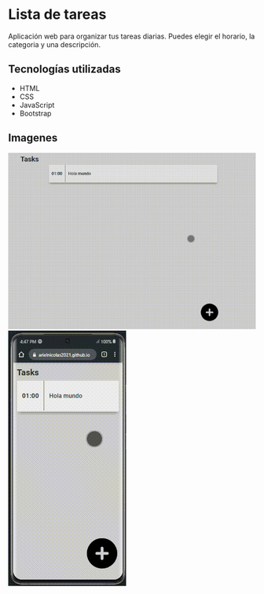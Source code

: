 # Lista de tareas

Aplicación web para organizar tus tareas diarias. Puedes elegir el horario, la categoria y una descripción.

## Tecnologías utilizadas

- HTML
- CSS
- JavaScript
- Bootstrap

## Imagenes
![Desktop](./assets/images/Grabar_2024_04_18_16_45_21_258.gif)
![Mobile](./assets/images/Grabar_2024_04_18_16_48_13_424.gif)
